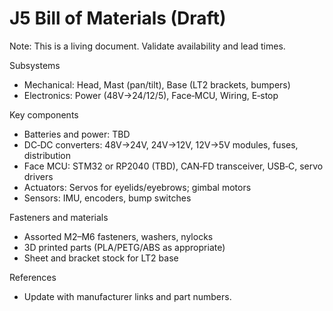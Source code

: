 # J5 Bill of Materials (Draft)

Note: This is a living document. Validate availability and lead times.

Subsystems
- Mechanical: Head, Mast (pan/tilt), Base (LT2 brackets, bumpers)
- Electronics: Power (48V→24/12/5), Face‑MCU, Wiring, E‑stop

Key components
- Batteries and power: TBD
- DC‑DC converters: 48V→24V, 24V→12V, 12V→5V modules, fuses, distribution
- Face MCU: STM32 or RP2040 (TBD), CAN‑FD transceiver, USB‑C, servo drivers
- Actuators: Servos for eyelids/eyebrows; gimbal motors
- Sensors: IMU, encoders, bump switches

Fasteners and materials
- Assorted M2–M6 fasteners, washers, nylocks
- 3D printed parts (PLA/PETG/ABS as appropriate)
- Sheet and bracket stock for LT2 base

References
- Update with manufacturer links and part numbers.
